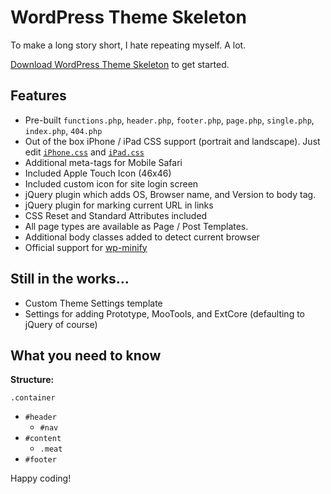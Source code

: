 WordPress Theme Skeleton 
=========

To make a long story short, I hate repeating myself. A lot. 

[Download WordPress Theme Skeleton](http://github.com/kennethreitz/wordpress-theme-skeleton/zipball/HEAD) to get started.


Features
--------

* Pre-built `functions.php`, `header.php`, `footer.php`, `page.php`, `single.php`, `index.php`, `404.php`
* Out of the box iPhone / iPad CSS support (portrait and landscape). Just edit [`iPhone.css`](http://github.com/kennethreitz/wordpress-theme-skeleton/blob/master/css/iphone.css) and [`iPad.css`](http://github.com/kennethreitz/wordpress-theme-skeleton/blob/master/css/ipad.css)
* Additional meta-tags for Mobile Safari
* Included Apple Touch Icon (46x46)
* Included custom icon for site login screen
* jQuery plugin which adds OS, Browser name, and Version to body tag.
* jQuery plugin for marking current URL in links 
* CSS Reset and Standard Attributes included
* All page types are available as Page / Post Templates.
* Additional body classes added to detect current browser
* Official support for [wp-minify](http://omninoggin.com/wordpress-plugins/wp-minify-wordpress-plugin/)


Still in the works...
---------------

* Custom Theme Settings template
* Settings for adding Prototype, MooTools, and ExtCore (defaulting to jQuery of course)


What you need to know
--------

**Structure:**

`.container`

  - `#header`
      * `#nav`
  - `#content`
      * `.meat`
  - `#footer`

Happy coding!